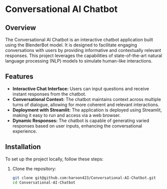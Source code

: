 # Conversational AI Chatbot

## Overview

The Conversational AI Chatbot is an interactive chatbot application built using the BlenderBot model. It is designed to facilitate engaging conversations with users by providing informative and contextually relevant responses. This project leverages the capabilities of state-of-the-art natural language processing (NLP) models to simulate human-like interactions.

## Features

- **Interactive Chat Interface:** Users can input questions and receive instant responses from the chatbot.
- **Conversational Context:** The chatbot maintains context across multiple turns of dialogue, allowing for more coherent and relevant interactions.
- **Deployment with Streamlit:** The application is deployed using Streamlit, making it easy to run and access via a web browser.
- **Dynamic Responses:** The chatbot is capable of generating varied responses based on user inputs, enhancing the conversational experience.

## Installation

To set up the project locally, follow these steps:

1. Clone the repository:
   ```bash
   git clone git@github.com:haroon423/Conversational-AI-Chatbot.git
   cd Conversational-AI-Chatbot
